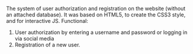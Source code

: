 The system of user authorization and registration on the website (without an attached database).
It was based on HTML5, to create the CSS3 style, and for interactive JS. 
Functional: 
1. User authorization by entering a username and password or logging in via social media
2. Registration of a new user.
